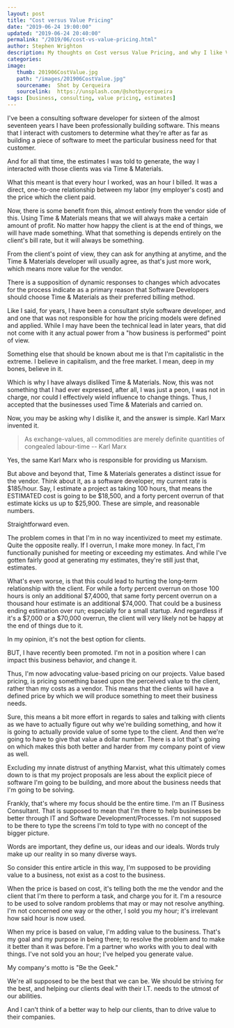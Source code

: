 ```yaml
---
layout: post
title: "Cost versus Value Pricing"
date: "2019-06-24 19:00:00"
updated: "2019-06-24 20:40:00"
permalink: "/2019/06/cost-vs-value-pricing.html"
author: Stephen Wrighton
description: My thoughts on Cost versus Value Pricing, and why I like Value Pricing
categories:
image:
   thumb: 201906CostValue.jpg
   path: "/images/201906CostValue.jpg"
   sourcename:  Shot by Cerqueira
   sourcelink:  https://unsplash.com/@shotbycerqueira
tags: [business, consulting, value pricing, estimates]
---
```


I've been a consulting software developer for sixteen of the almost seventeen years I have been professionally building software. This means that I interact with customers to determine what they're after as far as building a piece of software to meet the particular business need for that customer. 

And for all that time, the estimates I was told to generate, the way I interacted with those clients was via Time & Materials.  

What this meant is that every hour I worked, was an hour I billed.  It was a direct, one-to-one relationship between my labor (my employer's cost) and the price which the client paid.  

Now, there is some benefit from this, almost entirely from the vendor side of this. Using Time & Materials means that we will always make a certain amount of profit.  No matter how happy the client is at the end of things, we will have made something. What that something is depends entirely on the client's bill rate, but it will always be something.  

From the client's point of view, they can ask for anything at anytime, and the Time & Materials developer will usually agree, as that's just more work, which means more value for the vendor. 

There is a supposition of dynamic responses to changes which advocates for the process indicate as a primary reason that Software Developers should choose Time & Materials as their preferred billing method. 

Like I said, for years, I have been a consultant style software developer, and and one that was not responsible for how the pricing models were defined and applied. While I may have been the technical lead in later years, that did not come with it any actual power from a "how business is performed" point of view.  

Something else that should be known about me is that I'm capitalistic in the extreme. I believe in capitalism, and the free market. I mean, deep in my bones, believe in it. 

Which is why I have always disliked Time & Materials. Now, this was not something that I had ever expressed, after all, I was just a peon, I was not in charge, nor could I effectively wield influence to change things.  Thus, I accepted that the businesses used Time & Materials and carried on.  

Now, you may be asking why I dislike it, and the answer is simple.  Karl Marx invented it. 

> As exchange-values, all commodities are merely definite quantities of congealed labour-time
>  -- Karl Marx

Yes, the same Karl Marx who is responsible for providing us Marxism. 

But above and beyond that, Time & Materials generates a distinct issue for the vendor.  Think about it,  as a software developer, my current rate is $185/hour.  Say, I estimate a project as taking 100 hours, that means the ESTIMATED cost is going to be $18,500, and a forty percent overrun of that estimate kicks us up to $25,900.   These are simple, and reasonable numbers. 

Straightforward even. 

The problem comes in that I'm in no way incentivized to meet my estimate.  Quite the opposite really. If I overrun, I make more money.  In fact, I'm functionally punished for meeting or exceeding my estimates.  And while I've gotten fairly good at generating my estimates, they're still just that, estimates. 

What's even worse, is that this could lead to hurting the long-term relationship with the client.  For while a forty percent overrun on those 100 hours is only an additional $7,4000, that same forty percent overrun on a thousand hour estimate is an additional $74,000.   That could be a business ending estimation over run; especially for a small startup.  And regardless if it's a $7,000 or a $70,000 overrun, the client will very likely not be happy at the end of things due to it.  

In my opinion, it's not the best option for clients.

BUT, I have recently been promoted. I'm not in a position where I can impact this business behavior, and change it.  

Thus, I'm now advocating value-based pricing on our projects.  Value based pricing, is pricing something based upon the perceived value to the client, rather than my costs as a vendor.  This means that the clients will have a defined price by which we will produce something to meet their business needs. 

Sure, this means a bit more effort in regards to sales and talking with clients as we have to actually figure out why we're building something, and how it is going to actually provide value of some type to the client.  And then we're going to have to give that value a dollar number.   There is a lot that's going on which makes this both better and harder from my company point of view as well.

Excluding my innate distrust of anything Marxist, what this ultimately comes down to is that my project proposals are less about the explicit piece of software I'm going to be building, and more about the business needs that I'm going to be solving.  

Frankly, that's where my focus should be the entire time. I'm an IT Business Consultant. That is supposed to mean that I'm there to help businesses be better through IT and Software Development/Processes.  I'm not supposed to be there to type the screens I'm told to type with no concept of the bigger picture. 

Words are important, they define us, our ideas and our ideals.  Words truly make up our reality in so many diverse ways. 

So consider this entire article in this way, I'm supposed to be providing value to a business, not exist as a cost to the business.  

When the price is based on cost, it's telling both the me the vendor and the client that I'm there to perform a task, and charge you for it. I'm a resource to be used to solve random problems that may or may not resolve anything.  I'm not concerned one way or the other, I sold you my hour; it's irrelevant how said hour is now used.  

When my price is based on value, I'm adding value to the business. That's my goal and my purpose in being there; to resolve the problem and to make it better than it was before. I'm a partner who works with you to deal with things.  I've not sold you an hour; I've helped you generate value. 

My company's motto is "Be the Geek." 

We're all supposed to be the best that we can be. We should be striving for the best, and helping our clients deal with their I.T. needs to the utmost of our abilities. 

And I can't think of a better way to help our clients, than to drive value to their companies. 
